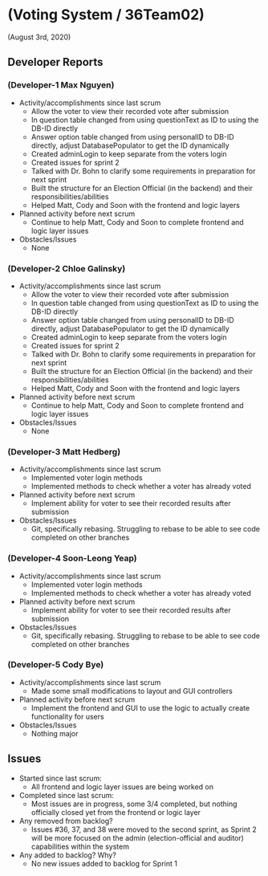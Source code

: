 #   (Voting System / 36Team02)

(August 3rd, 2020)

##  Developer Reports

###  (Developer-1 Max Nguyen)

-   Activity/accomplishments since last scrum
    -   Allow the voter to view their recorded vote after submission
    -   In question table changed from using questionText as ID to using the DB-ID directly
    -   Answer option table changed from using personalID to DB-ID directly, 
    adjust DatabasePopulator to get the ID dynamically
    -   Created adminLogin to keep separate from the voters login
    -   Created issues for sprint 2
    -   Talked with Dr. Bohn to clarify some requirements in preparation for next sprint
    -   Built the structure for an Election Official (in the backend) and their responsibilities/abilities
    -   Helped Matt, Cody and Soon with the frontend and logic layers
-   Planned activity before next scrum
    -   Continue to help Matt, Cody and Soon to complete frontend and logic layer issues 
-   Obstacles/Issues
    -   None

###  (Developer-2 Chloe Galinsky)

-   Activity/accomplishments since last scrum
    -   Allow the voter to view their recorded vote after submission
    -   In question table changed from using questionText as ID to using the DB-ID directly
    -   Answer option table changed from using personalID to DB-ID directly, 
    adjust DatabasePopulator to get the ID dynamically
    -   Created adminLogin to keep separate from the voters login
    -   Created issues for sprint 2
    -   Talked with Dr. Bohn to clarify some requirements in preparation for next sprint
    -   Built the structure for an Election Official (in the backend) and their responsibilities/abilities
    -   Helped Matt, Cody and Soon with the frontend and logic layers
-   Planned activity before next scrum
    -   Continue to help Matt, Cody and Soon to complete frontend and logic layer issues 
-   Obstacles/Issues
    -   None

###  (Developer-3 Matt Hedberg)

-   Activity/accomplishments since last scrum
    -   Implemented voter login methods
    -   Implemented methods to check whether a voter has already voted
-   Planned activity before next scrum
    -   Implement ability for voter to see their recorded results after submission
-   Obstacles/Issues
    -   Git, specifically rebasing. Struggling to rebase to be able to see code completed
    on other branches

###  (Developer-4 Soon-Leong Yeap)

-   Activity/accomplishments since last scrum
    -   Implemented voter login methods
    -   Implemented methods to check whether a voter has already voted
-   Planned activity before next scrum
    -   Implement ability for voter to see their recorded results after submission
-   Obstacles/Issues
    -   Git, specifically rebasing. Struggling to rebase to be able to see code completed
    on other branches

###  (Developer-5 Cody Bye)

-   Activity/accomplishments since last scrum
    -   Made some small modifications to layout and GUI controllers
-   Planned activity before next scrum
    -   Implement the frontend and GUI to use the logic to actually create functionality
    for users
-   Obstacles/Issues
    -   Nothing major

##  Issues

-   Started since last scrum:
    -   All frontend and logic layer issues are being worked on
-   Completed since last scrum:
    -   Most issues are in progress, some 3/4 completed, but nothing officially closed yet
    from the frontend or logic layer
-   Any removed from backlog?
    -   Issues #36, 37, and 38 were moved to the second sprint, as Sprint 2 will be more
    focused on the admin (election-official and auditor) capabilities within the system
-   Any added to backlog? Why?
    -   No new issues added to backlog for Sprint 1
